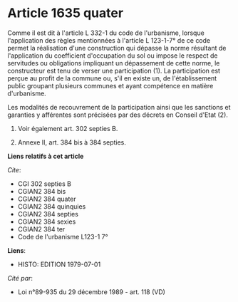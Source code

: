 # Article 1635 quater

Comme il est dit à l'article L 332-1 du code de l'urbanisme, lorsque l'application des règles mentionnées à l'article L
123-1-7° de ce code permet la réalisation d'une construction qui dépasse la norme résultant de l'application du coefficient
d'occupation du sol ou impose le respect de servitudes ou obligations impliquant un dépassement de cette norme, le
constructeur est tenu de verser une participation (1). La participation est perçue au profit de la commune ou, s'il en existe
un, de l'établissement public groupant plusieurs communes et ayant compétence en matière d'urbanisme.

Les modalités de recouvrement de la participation ainsi que les sanctions et garanties y afférentes sont précisées par des
décrets en Conseil d'Etat (2).

1)  Voir également art. 302 septies B.

2)  Annexe II, art. 384 bis à 384 septies.

**Liens relatifs à cet article**

_Cite_:

  - CGI 302 septies B
  - CGIAN2 384 bis
  - CGIAN2 384 quater
  - CGIAN2 384 quinquies
  - CGIAN2 384 septies
  - CGIAN2 384 sexies
  - CGIAN2 384 ter
  - Code de l'urbanisme L123-1 7°

**Liens**:

  - HISTO: EDITION 1979-07-01

_Cité par_:

  - Loi n°89-935 du 29 décembre 1989 - art. 118 (VD)
